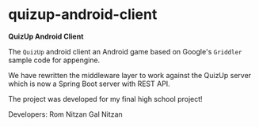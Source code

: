 # quizup-android-client
**QuizUp Android Client**

The `QuizUp` android client an Android game based on Google's `Griddler`
sample code for appengine.

We have rewritten the middleware layer to work against the QuizUp
server which is now a Spring Boot server with REST API.

The project was developed for my final high school project!

Developers:
Rom Nitzan
Gal Nitzan